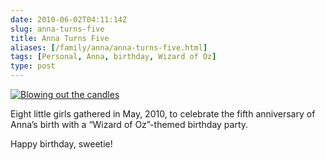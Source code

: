 ```yaml
--- 
date: 2010-06-02T04:11:14Z
slug: anna-turns-five
title: Anna Turns Five
aliases: [/family/anna/anna-turns-five.html]
tags: [Personal, Anna, birthday, Wizard of Oz]
type: post
---
```


<a href="https://www.flickr.com/photos/theory/sets/72157624186238202/">
  <img alt="Blowing out the candles"
   src="https://farm2.static.flickr.com/1282/4661840263_019e867a6e.jpg"
  />
</a>

Eight little girls gathered in May, 2010, to celebrate the fifth anniversary of
Anna’s birth with a “Wizard of Oz”-themed birthday party.

Happy birthday, sweetie!
